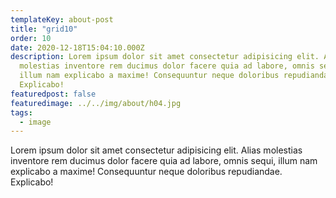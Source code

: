 ```yaml
---
templateKey: about-post
title: "grid10"
order: 10
date: 2020-12-18T15:04:10.000Z
description: Lorem ipsum dolor sit amet consectetur adipisicing elit. Alias
  molestias inventore rem ducimus dolor facere quia ad labore, omnis sequi,
  illum nam explicabo a maxime! Consequuntur neque doloribus repudiandae.
  Explicabo!
featuredpost: false
featuredimage: ../../img/about/h04.jpg
tags:
  - image
---
```

Lorem ipsum dolor sit amet consectetur adipisicing elit. Alias
  molestias inventore rem ducimus dolor facere quia ad labore, omnis sequi,
  illum nam explicabo a maxime! Consequuntur neque doloribus repudiandae.
  Explicabo!